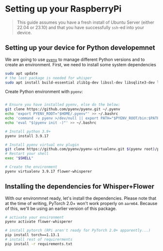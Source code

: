 # Setting up your RaspberryPi

> This guide assumes you have a fresh install of Ubuntu Server (either 22.04 or 23.10) and that you have successfully `ssh`-ed into your device.

## Setting up your device for Python developemnet

We are going to use [`pyenv`](https://github.com/pyenv/pyenv) to manage different Python versions and to create an environment. First, we need to install some system dependencies

```bash
sudo apt update
# the last package is needed for whisper
sudo apt install build-essential zlib1g-dev libssl-dev libsqlite3-dev libreadline-dev libbz2-dev libffi-dev liblzma-dev libsndfile1
```

Create Python environment with `pyenv`:

```bash

# Ensure you have installed pyenv, else do the below:
git clone https://github.com/pyenv/pyenv.git ~/.pyenv
echo 'export PYENV_ROOT="$HOME/.pyenv"' >> ~/.bashrc
echo 'command -v pyenv >/dev/null || export PATH="$PYENV_ROOT/bin:$PATH"' >> ~/.bashrc
echo 'eval "$(pyenv init -)"' >> ~/.bashrc

# Install python 3.9+
pyenv install 3.9.17

# Install pyenv virtual env plugin
git clone https://github.com/pyenv/pyenv-virtualenv.git $(pyenv root)/plugins/pyenv-virtualenv
# Restart your shell
exec "$SHELL"

# Create the environment
pyenv virtualenv 3.9.17 flower-whisperer
```

## Installing the dependencies for Whisper+Flower

With our environmnet ready, let's install the dependencies. Please note that at the time of writing, PyTorch 2.0+ won't work properly on `aarm64`. Because of this, we'll be using an earlier version of this package.

```bash
# activate your environment
pyenv activate flower-whisperer

# install pytorch (RPi aren't ready for PyTorch 2.0+ apparently...)
pip install torch==1.13.1
# install rest of requirerments
pip install -r requirements.txt
```
